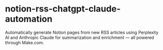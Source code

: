 # notion-rss-chatgpt-claude-automation
Automatically generate Notion pages from new RSS articles using Perplexity AI and Anthropic Claude for summarization and enrichment — all powered through Make.com.
